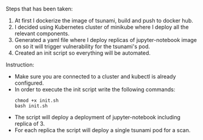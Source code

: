 Steps that has been taken:
1. At first I dockerize the image of tsunami, build and push to docker hub.
2. I decided using Kubernetes cluster of minikube where I deploy all the relevant components.
3. Generated a yaml file where I deploy replicas of jupyter-notebook image on so it will trigger vulnerability for the tsunami's pod.
4. Created an init script so everything will be automated.

Instruction:
* Make sure you are connected to a cluster and kubectl is already configured.
* In order to execute the init script write the following commands:
    ```
    chmod +x init.sh
    bash init.sh
    ```
* The script will deploy a deployment of jupyter-notebook including replica of 3.
* For each replica the script will deploy a single tsunami pod for a scan.

